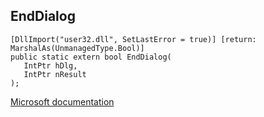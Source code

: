 ## EndDialog

```
[DllImport("user32.dll", SetLastError = true)] [return: MarshalAs(UnmanagedType.Bool)]
public static extern bool EndDialog(
   IntPtr hDlg,
   IntPtr nResult
);
```

[Microsoft documentation](https://docs.microsoft.com/en-us/windows/win32/api/winuser/nf-winuser-enddialog)
